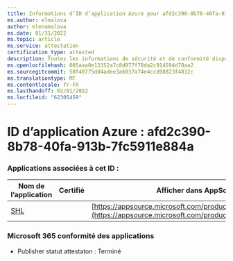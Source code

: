 ```yaml
---
title: Informations d’ID d’application Azure pour afd2c390-8b78-40fa-913b-7fc5911e884a
ms.author: elmalova
author: elenamalova
ms.date: 01/31/2022
ms.topic: article
ms.service: attestation
certification_type: attested
description: Toutes les informations de sécurité et de conformité disponibles pour afd2c390-8b78-40fa-913b-7fc5911e884a.
ms.openlocfilehash: 005aaa0e13352a7c8d977f78da2c914594d78aa2
ms.sourcegitcommit: 58f40775dd4adee3a6037a74e4ccd98823f4832c
ms.translationtype: MT
ms.contentlocale: fr-FR
ms.lasthandoff: 02/01/2022
ms.locfileid: "62305459"
---
```

# <a name="azure-app-id-afd2c390-8b78-40fa-913b-7fc5911e884a"></a>ID d’application Azure : afd2c390-8b78-40fa-913b-7fc5911e884a


### <a name="apps-associated-with-this-id"></a>Applications associées à cet ID :
| **Nom de l’application** | **Certifié** | **Afficher dans AppSource** |
|--------------|---------------|-----------------------|
| [SHL](https://docs.microsoft.com/microsoft-365-app-certification/forward/WA200002887) |  | [https://appsource.microsoft.com/product/office/WA200002887](https://appsource.microsoft.com/product/office/WA200002887) |

### <a name="microsoft-365-app-compliance-status"></a>Microsoft 365 conformité des applications
- Publisher statut attestaton : Terminé
